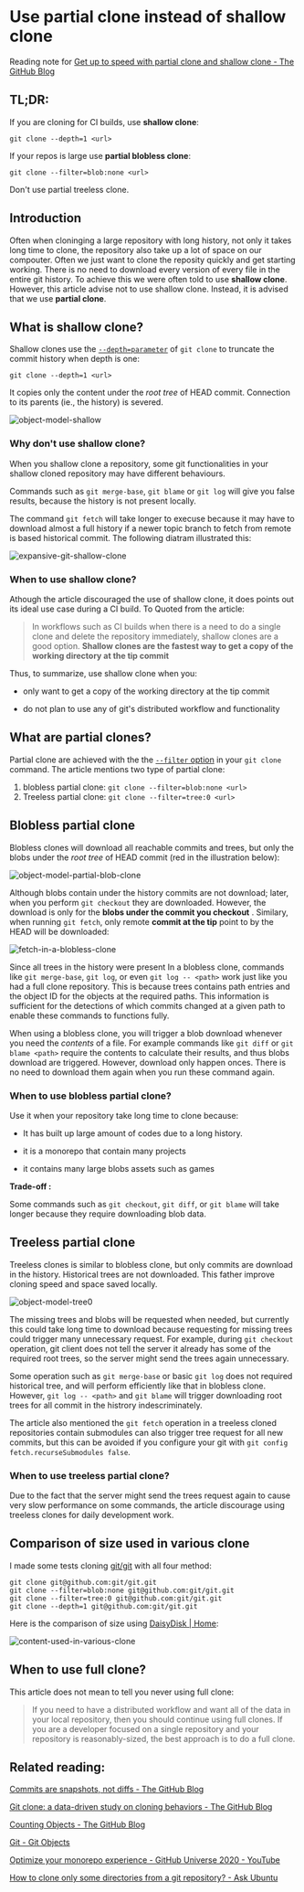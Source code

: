 # Use partial clone instead of shallow clone  

Reading note for  [Get up to speed with partial clone and shallow clone - The GitHub Blog](https://github.blog/open-source/git/get-up-to-speed-with-partial-clone-and-shallow-clone/) 

## TL;DR: 

If you are cloning for CI builds, use **shallow clone**:

```
git clone --depth=1 <url>
```

If your repos is large use **partial blobless clone**:

```
git clone --filter=blob:none <url>
```

Don't use partial treeless clone.

 

## Introduction

Often when cloninging a large repository with long history, not only it takes long time to clone,  the repository also take up a lot of space on our compouter.  Often we just want to clone the reposity quickly and get starting working.  There is no need to download every version of every file in the entire git history.  To achieve this we were often told to use **shallow clone**. However, this article advise not to use shallow clone. Instead, it is advised that we use **partial clone**. 

## What is shallow clone? 

Shallow clones use the [`--depth=parameter`](https://git-scm.com/docs/git-clone#Documentation/git-clone.txt-code--depthcodeemltdepthgtem) of `git clone` to truncate the commit history when depth is one:

```
git clone --depth=1 <url>
```

It copies only the content under the *root tree* of HEAD commit.  Connection to its parents (ie., the history) is severed. 

![object-model-shallow](./assets/object-model-shallow.webp)

### Why don't use shallow clone? 

When you shallow clone a repository, some git functionalities in your shallow cloned repository may have different behaviours. 

Commands such as `git merge-base`, `git blame`  or `git log` will give you false results, because the history is not present locally. 

The command `git fetch` will take longer to execuse because it may have to download almost a full history if a newer topic branch to fetch from remote is based historical commit. The following diatram illustrated this:

![expansive-git-shallow-clone](./assets/expansive-git-shallow-clone.png)

### When to use shallow clone?

Athough the article discouraged the use of shallow clone, it does points out its ideal use case during a CI build. To Quoted from the article:

>  In workflows such as CI builds when there is a need to do a single clone and delete the repository immediately, shallow clones are a good option. **Shallow clones are the fastest way to get a copy of the working directory at the tip commit**

Thus, to summarize, use shallow clone when you: 

- only want to get a copy of the working directory at the tip commit

- do not plan to use any of git's distributed workflow and functionality



## What are partial clones?

Partial clone are achieved with the  the [`--filter` option](https://git-scm.com/docs/git-clone#Documentation/git-clone.txt---filterltfilter-specgt)  in your `git clone` command. The article mentions two type of partial clone: 

1. blobless partial clone: `git clone --filter=blob:none <url>`
2. Treeless partial clone:  `git clone --filter=tree:0 <url>`



## Blobless partial clone

Blobless clones will download all reachable commits and trees, but only the blobs under the *root tree* of HEAD commit (red in the illustration below): 

![object-model-partial-blob-clone](./assets/object-model-partial-blob-clone.webp)

Although blobs contain under the history commits are not download; later, when you perform `git checkout` they are downloaded.  However, the download is only for the **blobs under the commit you checkout** .  Similary, when running `git fetch`,  only remote **commit at the tip** point to by the HEAD will be downloaded:

![fetch-in-a-blobless-clone](./assets/fetch-in-a-blobless-clone.jpg)

Since all trees in the history were present In a blobless clone, commands like `git merge-base`, `git log`, or even `git log -- <path>` work just like you had a full clone repository.  This is because trees contains path entries and the object ID for the objects at the required paths.  This information is sufficient for the  detections of which commits changed at a given path to enable these commands to functions fully.

When using a blobless clone, you will trigger a blob download whenever you need the *contents* of a file. For example commands like `git diff` or `git blame <path>` require the contents to calculate their results, and thus blobs download are triggered.  However, download only happen onces.  There is no need to download them again when you run these command again. 

### When to use blobless partial clone?

Use it when your repository take long time to clone because:

- It has built up large amount of codes due to a long history.
- it is a monorepo that contain many projects

- it contains many large blobs assets such as games


**Trade-off :** 

Some commands such as `git checkout`, `git diff`, or `git blame` will take longer because they require downloading  blob data.



## Treeless partial clone

Treeless clones is similar to blobless clone, but only commits are download in the history. Historical trees are not downloaded.  This father improve cloning speed and space saved locally. 

![object-model-tree0](./assets/object-model-tree0.webp)

The missing trees and blobs will be requested when needed, but currently this could take long time to download because requesting for missing trees could trigger many unnecessary request.  For example, during `git checkout` operation, git client does not tell the server it already has some of the required root trees, so the server might send the trees again unnecessary. 

Some operation such as `git merge-base` or basic `git log` does not required historical tree, and will perform efficiently like that in blobless clone.  However, `git log -- <path>` and `git blame` will trigger downloading root trees for all commit in the histrory indescriminately.  

The article also mentioned the `git fetch` operation in a treeless cloned repositories contain submodules can also trigger tree request for all new commits, but this can be avoided if  you configure your git with `git config fetch.recurseSubmodules false`.

### When to use treeless partial clone?

Due to the fact that the server might send the trees request again to cause very slow performance on some commands, the article discourage using treeless clones for daily development work. 

## Comparison of size used in various clone

I made some tests cloning [git/git](https://github.com/git/git)  with all four method: 

```
git clone git@github.com:git/git.git
git clone --filter=blob:none git@github.com:git/git.git
git clone --filter=tree:0 git@github.com:git/git.git
git clone --depth=1 git@github.com:git/git.git
```

Here is the comparison of size using  [DaisyDisk | Home](https://daisydiskapp.com/):

![content-used-in-various-clone](./assets/content-used-in-various-clone.png)



## When to use full clone? 

This article does not mean to tell you never using full clone:

> If you need to have a distributed workflow and want all of the data in your local repository, then you should continue using full clones. If you are a developer focused on a single repository and your repository is reasonably-sized, the best approach is to do a full clone.





## Related reading:

[Commits are snapshots, not diffs - The GitHub Blog](https://github.blog/open-source/git/commits-are-snapshots-not-diffs/) 

[Git clone: a data-driven study on cloning behaviors - The GitHub Blog](https://github.blog/open-source/git/git-clone-a-data-driven-study-on-cloning-behaviors/) 

[Counting Objects - The GitHub Blog](https://github.blog/open-source/git/counting-objects/) 

[Git - Git Objects](https://git-scm.com/book/en/v2/Git-Internals-Git-Objects) 



[Optimize your monorepo experience - GitHub Universe 2020 - YouTube](https://www.youtube.com/watch?v=RcqLV1lU408&t=740s) 

[How to clone only some directories from a git repository? - Ask Ubuntu](https://askubuntu.com/questions/460885/how-to-clone-only-some-directories-from-a-git-repository) 
